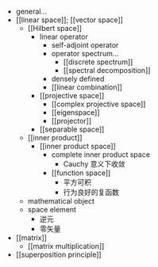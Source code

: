 - general...
- [[linear space]]; [[vector space]]
    - [[Hilbert space]]
        - linear operator
            - self-adjoint operator
            - operator spectrum...
                - [[discrete spectrum]]
                - [[spectral decomposition]]
            - densely defined
            - [[linear combination]]
        - [[projective space]]
            - [[complex projective space]]
            - [[eigenspace]]
            - [[projector]]
        - [[separable space]]
    - [[inner product]]
        - [[inner product space]]
            - complete inner product space
                - Cauchy 意义下收敛
            - [[function space]]
                - 平方可积
                - 行为良好的复函数
    - mathematical object
    - space element
        - 逆元
        - 零矢量
- [[matrix]]
    - [[matrix multiplication]]
- [[superposition principle]]
